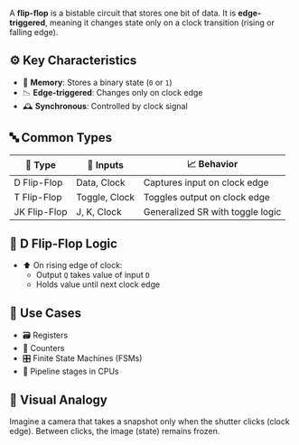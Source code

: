 A **flip-flop** is a bistable circuit that stores one bit of data. It is **edge-triggered**, meaning it changes state only on a clock transition (rising or falling edge).

## ⚙️ Key Characteristics

- 🧮 **Memory**: Stores a binary state (`0` or `1`)
- 📉 **Edge-triggered**: Changes only on clock edge
- 🕰️ **Synchronous**: Controlled by clock signal

## 🔤 Common Types

| 🔧 Type       | 🔢 Inputs             | 📈 Behavior                          |
|--------------|----------------------|--------------------------------------|
| D Flip-Flop  | Data, Clock          | Captures input on clock edge         |
| T Flip-Flop  | Toggle, Clock        | Toggles output on clock edge         |
| JK Flip-Flop | J, K, Clock          | Generalized SR with toggle logic     |

## 🧮 D Flip-Flop Logic

- ⬆️ On rising edge of clock:
  - Output `Q` takes value of input `D`
  - Holds value until next clock edge

## 🧰 Use Cases

- 🗃️ Registers
- 🔢 Counters
- 🎛️ Finite State Machines (FSMs)
- 🚀 Pipeline stages in CPUs

## 📸 Visual Analogy

Imagine a camera that takes a snapshot only when the shutter clicks (clock edge). Between clicks, the image (state) remains frozen.
